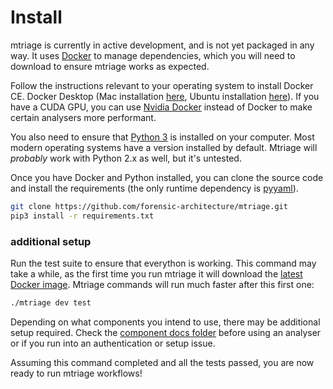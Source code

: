 # Install 

mtriage is currently in active development, and is not yet packaged in any way.
It uses [Docker](https://www.docker.com/products/docker-desktop) to manage
dependencies, which you will need to download to ensure mtriage works as
expected. 

Follow the instructions relevant to your operating system to install Docker CE.
Docker Desktop (Mac installation [here](https://docs.docker.com/v17.12/docker-for-mac/install/),
Ubuntu installation [here](https://docs.docker.com/v17.12/install/linux/docker-ce/ubuntu/)). 
If you have a CUDA GPU, you can use [Nvidia Docker](https://github.com/NVIDIA/nvidia-docker)
instead of Docker to make certain analysers more performant.

You also need to ensure that [Python 3](https://www.python.org/downloads/) is installed on your computer. Most modern operating systems have a version installed by default. Mtriage will _probably_ work with Python 2.x as well, but it's untested. 

Once you have Docker and Python installed, you can clone the source code and
install the requirements (the only runtime dependency is [pyyaml](https://pyyaml.org/)).

```bash
git clone https://github.com/forensic-architecture/mtriage.git
pip3 install -r requirements.txt
```

### additional setup
Run the test suite to ensure that everython is working. This command may take
a while, as the first time you run mtriage it will download the [latest Docker
image](https://hub.docker.com/r/forensicarchitecture/mtriage). Mtriage commands will run much faster after this first one:

```bash
./mtriage dev test
```

Depending on what components you intend to use, there may be additional setup
required. Check the [component docs folder](/docs/components) before using an 
analyser or if you run into an authentication or setup issue.

Assuming this command completed and all the tests passed, you are now ready to
run mtriage workflows! 
